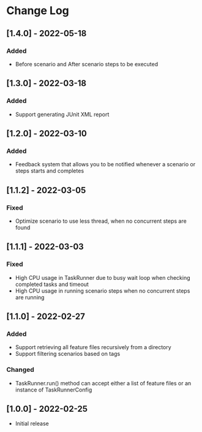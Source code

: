 # Change Log

## [1.4.0] - 2022-05-18

### Added

- Before scenario and After scenario steps to be executed

## [1.3.0] - 2022-03-18

### Added

- Support generating JUnit XML report

## [1.2.0] - 2022-03-10

### Added

- Feedback system that allows you to be notified whenever a scenario or steps starts and completes

## [1.1.2] - 2022-03-05

### Fixed

- Optimize scenario to use less thread, when no concurrent steps are found

## [1.1.1] - 2022-03-03

### Fixed

- High CPU usage in TaskRunner due to busy wait loop when checking completed tasks and timeout
- High CPU usage in running scenario steps when no concurrent steps are running

## [1.1.0] - 2022-02-27

### Added

- Support retrieving all feature files recursively from a directory
- Support filtering scenarios based on tags

### Changed

- TaskRunner.run() method can accept either a list of feature files or an instance of TaskRunnerConfig

## [1.0.0] - 2022-02-25

- Initial release
